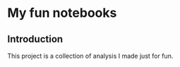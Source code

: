 # My fun notebooks


## Introduction


This project is a collection of analysis I made just for fun.
